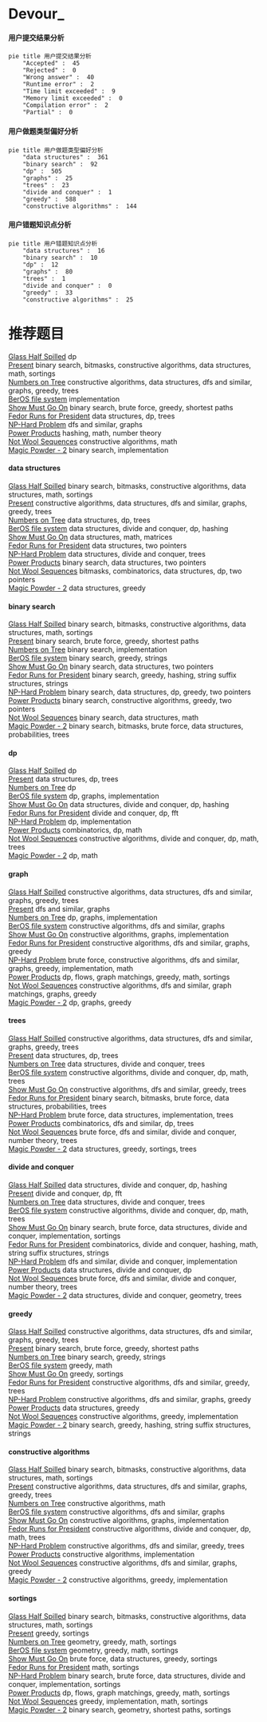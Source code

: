 # Devour_
<!-- tabs:start -->
#### **用户提交结果分析**

```mermaid
pie title 用户提交结果分析
    "Accepted" :  45
    "Rejected" :  0
    "Wrong answer" :  40
    "Runtime error" :  2
    "Time limit exceeded" :  9
    "Memory limit exceeded" :  0
    "Compilation error" :  2
    "Partial" :  0
```
#### **用户做题类型偏好分析**

```mermaid
pie title 用户做题类型偏好分析
    "data structures" :  361
    "binary search" :  92
    "dp" :  505
    "graphs" :  25
    "trees" :  23
    "divide and conquer" :  1
    "greedy" :  588
    "constructive algorithms" :  144
```
#### **用户错题知识点分析**

```mermaid
pie title 用户错题知识点分析
    "data structures" :  16
    "binary search" :  10
    "dp" :  12
    "graphs" :  80
    "trees" :  1
    "divide and conquer" :  0
    "greedy" :  33
    "constructive algorithms" :  25
```
<!-- tabs:end -->
# 推荐题目
[Glass Half Spilled](https://codeforces.com/contest/1459/problem/D)		dp		  
[Present](https://codeforces.com/contest/1323/problem/D)		binary search,
                        bitmasks,
                        constructive algorithms,
                        data structures,
                        math,
                        sortings		  
[Numbers on Tree](http://codeforces.com/problemset/problem/1286/B)		constructive algorithms,
                        data structures,
                        dfs and similar,
                        graphs,
                        greedy,
                        trees		  
[BerOS file system](http://codeforces.com/problemset/problem/20/A)		implementation		  
[Show Must Go On](http://codeforces.com/problemset/problem/1250/I)		binary search,
                        brute force,
                        greedy,
                        shortest paths		  
[Fedor Runs for President](http://codeforces.com/problemset/problem/1179/D)		data structures,
                        dp,
                        trees		  
[NP-Hard Problem](http://codeforces.com/problemset/problem/687/A)		dfs and similar,
                        graphs		  
[Power Products](https://codeforces.com/contest/1246/problem/B)		hashing,
                        math,
                        number theory		  
[Not Wool Sequences](http://codeforces.com/problemset/problem/238/A)		constructive algorithms,
                        math		  
[Magic Powder - 2](http://codeforces.com/problemset/problem/670/D2)		binary search,
                        implementation		  
<!-- tabs:start -->
#### **data structures**
[Glass Half Spilled](https://codeforces.com/contest/1323/problem/D)		binary search,
                        bitmasks,
                        constructive algorithms,
                        data structures,
                        math,
                        sortings		  
[Present](http://codeforces.com/problemset/problem/1286/B)		constructive algorithms,
                        data structures,
                        dfs and similar,
                        graphs,
                        greedy,
                        trees		  
[Numbers on Tree](http://codeforces.com/problemset/problem/1179/D)		data structures,
                        dp,
                        trees		  
[BerOS file system](http://codeforces.com/problemset/problem/1223/F)		data structures,
                        divide and conquer,
                        dp,
                        hashing		  
[Show Must Go On](http://codeforces.com/problemset/problem/1252/K)		data structures,
                        math,
                        matrices		  
[Fedor Runs for President](http://codeforces.com/problemset/problem/1326/E)		data structures,
                        two pointers		  
[NP-Hard Problem](http://codeforces.com/problemset/problem/379/F)		data structures,
                        divide and conquer,
                        trees		  
[Power Products](http://codeforces.com/problemset/problem/1006/C)		binary search,
                        data structures,
                        two pointers		  
[Not Wool Sequences](http://codeforces.com/problemset/problem/1327/F)		bitmasks,
                        combinatorics,
                        data structures,
                        dp,
                        two pointers		  
[Magic Powder - 2](https://codeforces.com/contest/1261/problem/B1)		data structures,
                        greedy		  
#### **binary search**
[Glass Half Spilled](https://codeforces.com/contest/1323/problem/D)		binary search,
                        bitmasks,
                        constructive algorithms,
                        data structures,
                        math,
                        sortings		  
[Present](http://codeforces.com/problemset/problem/1250/I)		binary search,
                        brute force,
                        greedy,
                        shortest paths		  
[Numbers on Tree](http://codeforces.com/problemset/problem/670/D2)		binary search,
                        implementation		  
[BerOS file system](http://codeforces.com/problemset/problem/778/A)		binary search,
                        greedy,
                        strings		  
[Show Must Go On](http://codeforces.com/problemset/problem/1006/C)		binary search,
                        data structures,
                        two pointers		  
[Fedor Runs for President](http://codeforces.com/problemset/problem/1326/D2)		binary search,
                        greedy,
                        hashing,
                        string suffix structures,
                        strings		  
[NP-Hard Problem](http://codeforces.com/problemset/problem/1492/C)		binary search,
                        data structures,
                        dp,
                        greedy,
                        two pointers		  
[Power Products](http://codeforces.com/problemset/problem/1463/D)		binary search,
                        constructive algorithms,
                        greedy,
                        two pointers		  
[Not Wool Sequences](http://codeforces.com/problemset/problem/1490/G)		binary search,
                        data structures,
                        math		  
[Magic Powder - 2](http://codeforces.com/problemset/problem/1479/D)		binary search,
                        bitmasks,
                        brute force,
                        data structures,
                        probabilities,
                        trees		  
#### **dp**
[Glass Half Spilled](https://codeforces.com/contest/1459/problem/D)		dp		  
[Present](http://codeforces.com/problemset/problem/1179/D)		data structures,
                        dp,
                        trees		  
[Numbers on Tree](http://codeforces.com/problemset/problem/1290/F)		dp		  
[BerOS file system](https://codeforces.com/contest/1138/problem/E)		dp,
                        graphs,
                        implementation		  
[Show Must Go On](http://codeforces.com/problemset/problem/1223/F)		data structures,
                        divide and conquer,
                        dp,
                        hashing		  
[Fedor Runs for President](http://codeforces.com/problemset/problem/1096/G)		divide and conquer,
                        dp,
                        fft		  
[NP-Hard Problem](http://codeforces.com/problemset/problem/10/B)		dp,
                        implementation		  
[Power Products](http://codeforces.com/problemset/problem/1327/E)		combinatorics,
                        dp,
                        math		  
[Not Wool Sequences](http://codeforces.com/problemset/problem/1379/E)		constructive algorithms,
                        divide and conquer,
                        dp,
                        math,
                        trees		  
[Magic Powder - 2](http://codeforces.com/problemset/problem/1459/B)		dp,
                        math		  
#### **graph**
[Glass Half Spilled](http://codeforces.com/problemset/problem/1286/B)		constructive algorithms,
                        data structures,
                        dfs and similar,
                        graphs,
                        greedy,
                        trees		  
[Present](http://codeforces.com/problemset/problem/687/A)		dfs and similar,
                        graphs		  
[Numbers on Tree](https://codeforces.com/contest/1138/problem/E)		dp,
                        graphs,
                        implementation		  
[BerOS file system](http://codeforces.com/problemset/problem/780/E)		constructive algorithms,
                        dfs and similar,
                        graphs		  
[Show Must Go On](http://codeforces.com/problemset/problem/1082/D)		constructive algorithms,
                        graphs,
                        implementation		  
[Fedor Runs for President](http://codeforces.com/problemset/problem/1325/F)		constructive algorithms,
                        dfs and similar,
                        graphs,
                        greedy		  
[NP-Hard Problem](http://codeforces.com/problemset/problem/1487/C)		brute force,
                        constructive algorithms,
                        dfs and similar,
                        graphs,
                        greedy,
                        implementation,
                        math		  
[Power Products](http://codeforces.com/problemset/problem/1437/C)		dp,
                        flows,
                        graph matchings,
                        greedy,
                        math,
                        sortings		  
[Not Wool Sequences](http://codeforces.com/problemset/problem/1470/D)		constructive algorithms,
                        dfs and similar,
                        graph matchings,
                        graphs,
                        greedy		  
[Magic Powder - 2](http://codeforces.com/problemset/problem/1476/C)		dp,
                        graphs,
                        greedy		  
#### **trees**
[Glass Half Spilled](http://codeforces.com/problemset/problem/1286/B)		constructive algorithms,
                        data structures,
                        dfs and similar,
                        graphs,
                        greedy,
                        trees		  
[Present](http://codeforces.com/problemset/problem/1179/D)		data structures,
                        dp,
                        trees		  
[Numbers on Tree](http://codeforces.com/problemset/problem/379/F)		data structures,
                        divide and conquer,
                        trees		  
[BerOS file system](http://codeforces.com/problemset/problem/1379/E)		constructive algorithms,
                        divide and conquer,
                        dp,
                        math,
                        trees		  
[Show Must Go On](http://codeforces.com/problemset/problem/1325/C)		constructive algorithms,
                        dfs and similar,
                        greedy,
                        trees		  
[Fedor Runs for President](http://codeforces.com/problemset/problem/1479/D)		binary search,
                        bitmasks,
                        brute force,
                        data structures,
                        probabilities,
                        trees		  
[NP-Hard Problem](http://codeforces.com/problemset/problem/1511/C)		brute force,
                        data structures,
                        implementation,
                        trees		  
[Power Products](http://codeforces.com/problemset/problem/1499/F)		combinatorics,
                        dfs and similar,
                        dp,
                        trees		  
[Not Wool Sequences](http://codeforces.com/problemset/problem/1491/E)		brute force,
                        dfs and similar,
                        divide and conquer,
                        number theory,
                        trees		  
[Magic Powder - 2](http://codeforces.com/problemset/problem/1466/D)		data structures,
                        greedy,
                        sortings,
                        trees		  
#### **divide and conquer**
[Glass Half Spilled](http://codeforces.com/problemset/problem/1223/F)		data structures,
                        divide and conquer,
                        dp,
                        hashing		  
[Present](http://codeforces.com/problemset/problem/1096/G)		divide and conquer,
                        dp,
                        fft		  
[Numbers on Tree](http://codeforces.com/problemset/problem/379/F)		data structures,
                        divide and conquer,
                        trees		  
[BerOS file system](http://codeforces.com/problemset/problem/1379/E)		constructive algorithms,
                        divide and conquer,
                        dp,
                        math,
                        trees		  
[Show Must Go On](http://codeforces.com/problemset/problem/1461/D)		binary search,
                        brute force,
                        data structures,
                        divide and conquer,
                        implementation,
                        sortings		  
[Fedor Runs for President](http://codeforces.com/problemset/problem/1466/G)		combinatorics,
                        divide and conquer,
                        hashing,
                        math,
                        string suffix structures,
                        strings		  
[NP-Hard Problem](http://codeforces.com/problemset/problem/1490/D)		dfs and similar,
                        divide and conquer,
                        implementation		  
[Power Products](https://codeforces.com/contest/1483/problem/C)		data structures,
                        divide and conquer,
                        dp		  
[Not Wool Sequences](http://codeforces.com/problemset/problem/1491/E)		brute force,
                        dfs and similar,
                        divide and conquer,
                        number theory,
                        trees		  
[Magic Powder - 2](http://codeforces.com/problemset/problem/1303/G)		data structures,
                        divide and conquer,
                        geometry,
                        trees		  
#### **greedy**
[Glass Half Spilled](http://codeforces.com/problemset/problem/1286/B)		constructive algorithms,
                        data structures,
                        dfs and similar,
                        graphs,
                        greedy,
                        trees		  
[Present](http://codeforces.com/problemset/problem/1250/I)		binary search,
                        brute force,
                        greedy,
                        shortest paths		  
[Numbers on Tree](http://codeforces.com/problemset/problem/778/A)		binary search,
                        greedy,
                        strings		  
[BerOS file system](http://codeforces.com/problemset/problem/1409/D)		greedy,
                        math		  
[Show Must Go On](http://codeforces.com/problemset/problem/388/A)		greedy,
                        sortings		  
[Fedor Runs for President](http://codeforces.com/problemset/problem/1325/C)		constructive algorithms,
                        dfs and similar,
                        greedy,
                        trees		  
[NP-Hard Problem](http://codeforces.com/problemset/problem/1325/F)		constructive algorithms,
                        dfs and similar,
                        graphs,
                        greedy		  
[Power Products](https://codeforces.com/contest/1261/problem/B1)		data structures,
                        greedy		  
[Not Wool Sequences](http://codeforces.com/problemset/problem/1371/D)		constructive algorithms,
                        greedy,
                        implementation		  
[Magic Powder - 2](http://codeforces.com/problemset/problem/1326/D2)		binary search,
                        greedy,
                        hashing,
                        string suffix structures,
                        strings		  
#### **constructive algorithms**
[Glass Half Spilled](https://codeforces.com/contest/1323/problem/D)		binary search,
                        bitmasks,
                        constructive algorithms,
                        data structures,
                        math,
                        sortings		  
[Present](http://codeforces.com/problemset/problem/1286/B)		constructive algorithms,
                        data structures,
                        dfs and similar,
                        graphs,
                        greedy,
                        trees		  
[Numbers on Tree](http://codeforces.com/problemset/problem/238/A)		constructive algorithms,
                        math		  
[BerOS file system](http://codeforces.com/problemset/problem/780/E)		constructive algorithms,
                        dfs and similar,
                        graphs		  
[Show Must Go On](http://codeforces.com/problemset/problem/1082/D)		constructive algorithms,
                        graphs,
                        implementation		  
[Fedor Runs for President](http://codeforces.com/problemset/problem/1379/E)		constructive algorithms,
                        divide and conquer,
                        dp,
                        math,
                        trees		  
[NP-Hard Problem](http://codeforces.com/problemset/problem/1325/C)		constructive algorithms,
                        dfs and similar,
                        greedy,
                        trees		  
[Power Products](http://codeforces.com/problemset/problem/1327/C)		constructive algorithms,
                        implementation		  
[Not Wool Sequences](http://codeforces.com/problemset/problem/1325/F)		constructive algorithms,
                        dfs and similar,
                        graphs,
                        greedy		  
[Magic Powder - 2](http://codeforces.com/problemset/problem/1371/D)		constructive algorithms,
                        greedy,
                        implementation		  
#### **sortings**
[Glass Half Spilled](https://codeforces.com/contest/1323/problem/D)		binary search,
                        bitmasks,
                        constructive algorithms,
                        data structures,
                        math,
                        sortings		  
[Present](http://codeforces.com/problemset/problem/388/A)		greedy,
                        sortings		  
[Numbers on Tree](https://codeforces.com/contest/1496/problem/C)		geometry,
                        greedy,
                        math,
                        sortings		  
[BerOS file system](http://codeforces.com/problemset/problem/1495/A)		geometry,
                        greedy,
                        math,
                        sortings		  
[Show Must Go On](http://codeforces.com/problemset/problem/1497/A)		brute force,
                        data structures,
                        greedy,
                        sortings		  
[Fedor Runs for President](http://codeforces.com/problemset/problem/1427/A)		math,
                        sortings		  
[NP-Hard Problem](http://codeforces.com/problemset/problem/1461/D)		binary search,
                        brute force,
                        data structures,
                        divide and conquer,
                        implementation,
                        sortings		  
[Power Products](http://codeforces.com/problemset/problem/1437/C)		dp,
                        flows,
                        graph matchings,
                        greedy,
                        math,
                        sortings		  
[Not Wool Sequences](http://codeforces.com/problemset/problem/1473/A)		greedy,
                        implementation,
                        math,
                        sortings		  
[Magic Powder - 2](http://codeforces.com/problemset/problem/1486/B)		binary search,
                        geometry,
                        shortest paths,
                        sortings		  
<!-- tabs:end -->
